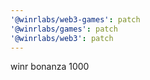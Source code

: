 ```yaml
---
'@winrlabs/web3-games': patch
'@winrlabs/games': patch
'@winrlabs/web3': patch
---
```


winr bonanza 1000
